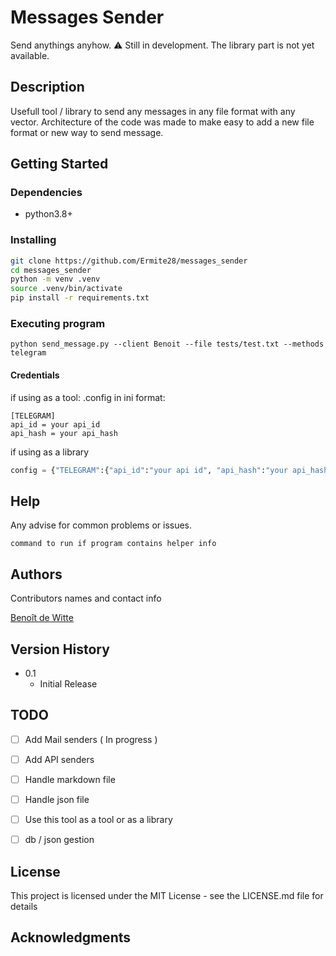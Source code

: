 # Messages Sender
Send anythings anyhow.
:warning:  Still in development. The library part is not yet available.

## Description
Usefull tool / library to send any messages in any file format with any vector.
Architecture of the code was made to make easy to add a new file format or new way to send message.

## Getting Started

### Dependencies
* python3.8+

### Installing
```bash
git clone https://github.com/Ermite28/messages_sender
cd messages_sender
python -m venv .venv
source .venv/bin/activate
pip install -r requirements.txt
```

### Executing program

```
python send_message.py --client Benoit --file tests/test.txt --methods telegram
```

#### Credentials
if using as a tool:
.config in ini format:
```ìni
[TELEGRAM]
api_id = your api_id
api_hash = your api_hash
```

if using as a library
```python
config = {"TELEGRAM":{"api_id":"your api id", "api_hash":"your api_hash"}} 
```

## Help

Any advise for common problems or issues.
```
command to run if program contains helper info
```

## Authors

Contributors names and contact info

[Benoît de Witte](https://www.linkedin.com/in/beno%C3%AEt-de-witte-05202b170/)

## Version History

* 0.1
    * Initial Release
## TODO

- [ ] Add Mail senders ( In progress )
- [ ] Add API senders
- [ ] Handle markdown file
- [ ] Handle json file
- [ ] Use this tool as a tool or as a library
- [ ] db / json gestion


## License

This project is licensed under the MIT License - see the LICENSE.md file for details

## Acknowledgments
